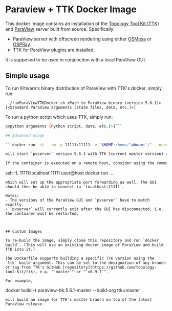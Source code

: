# Paraview + TTK Docker Image

This docker image contains an installation of the [Topology Tool Kit (TTK)](http://topology-tool-kit.github.io) and [ParaView](http://www.paraview.org) server built from source. Specifically:

- ParaView server with offscreen rendering using either [OSMesa](http://www.mesa3d.org/osmesa.html) or [OSPRay](http://www.ospray.org).
- TTK for ParaView plugins are installed.

It is supposed to be used in conjunction with a local ParaView GUI.

## Simple usage

To run Kitware's binary distribution of ParaView with TTK's docker, simply run:

``` ./runParaViewTTKDocker.sh <Path to ParaView binary (version 5.6.1)> [<Standard ParaView arguments (state files, data, etc.)>]```

To run a python script which uses TTK, simply run:

``` ./runTTKPythonDocker.sh <Path to pvpython binary (version 5.6.1)> [<Standard
pvpython arguments (Python script, data, etc.)>]```

## Advanced usage

```docker run -it --rm -p 11111:11111 -v "$HOME:/home/`whoami`/" --user $UID topologytoolkit/ttk:5.6.1-master```

will start `pvserver` version 5.6.1 with TTK (current master version) and listen on the default port 11111 for connections from a ParaView GUI. The directory `$(pwd)/data` will be mounted under `/home/paraview/data` in the container.

If the container is executed on a remote host, consider using the command
```
ssh -L 11111:localhost:11111 user@host docker run ...
```
which will set up the appropriate port forwarding as well. The GUI should then be able to connect to `localhost:11111`.

Notes:
- The versions of the ParaView GUI and `pvserver` have to match exactly.
- `pvserver` will currently exit after the GUI has disconnected, i.e. the container must be restarted.



## Custom Images

To re-build the image, simply clone this repository and run `docker build`. (This will use an existing docker image of ParaView and build TTK into it.)

The Dockerfile supports building a specific TTK version using the `ttk` build argument. This can be set to the designation of any branch or tag from TTK's GitHub [repository](https://github.com/topology-tool-kit/ttk), e.g. "`master`" or "`v0.9.7`".

For example,
```
docker build -t paraview-ttk:5.6.1-master --build-arg ttk=master .
```
will build an image for TTK's master branch on top of the latest ParaView release.

